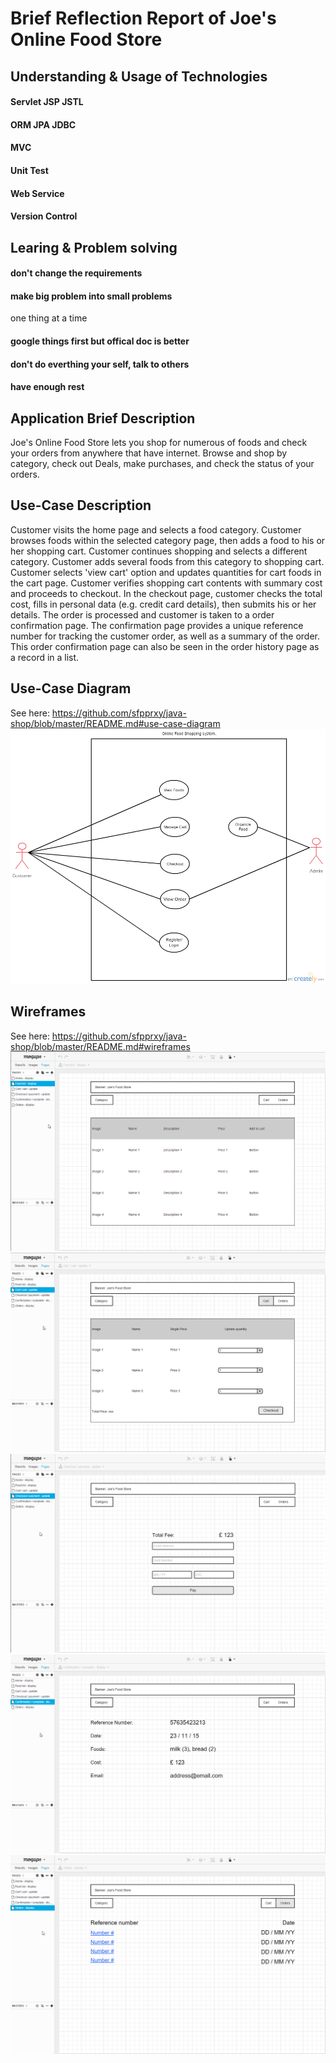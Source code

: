 # Brief Reflection Report of Joe's Online Food Store
## Understanding & Usage of Technologies

#### Servlet JSP JSTL
#### ORM JPA JDBC
#### MVC
#### Unit Test
#### Web Service
#### Version Control

## Learing & Problem solving
#### don't change the requirements
#### make big problem into small problems
one thing at a time
#### google things first but offical doc is better
#### don't do everthing your self, talk to others
#### have enough rest

## Application Brief Description
Joe's Online Food Store lets you shop for numerous of foods and check your orders from anywhere that have internet. Browse and shop by category, check out Deals, make purchases, and check the status of your orders.

## Use-Case Description
Customer visits the home page and selects a food category. Customer browses foods within the selected category page, then adds a food to his or her shopping cart. Customer continues shopping and selects a different category. Customer adds several foods from this category to shopping cart. Customer selects 'view cart' option and updates quantities for cart foods in the cart page. Customer verifies shopping cart contents with summary cost and proceeds to checkout. In the checkout page, customer checks the total cost, fills in personal data (e.g. credit card details), then submits his or her details. The order is processed and customer is taken to a order confirmation page. The confirmation page provides a unique reference number for tracking the customer order, as well as a summary of the order. This order confirmation page can also be seen in the order history page as a record in a list.

## Use-Case Diagram 
 See here: https://github.com/sfpprxy/java-shop/blob/master/README.md#use-case-diagram
 ![use case diagram](https://raw.githubusercontent.com/sfpprxy/myhub/master/java-project/Use%20Case%20Diagram.png)
 
## Wireframes
 See here: https://github.com/sfpprxy/java-shop/blob/master/README.md#wireframes
 ![food](https://raw.githubusercontent.com/sfpprxy/myhub/master/java-project/food.png)
 ![cart](https://raw.githubusercontent.com/sfpprxy/myhub/master/java-project/cart.png)
 ![checkout](https://raw.githubusercontent.com/sfpprxy/myhub/master/java-project/checkout.png)
 ![confirm](https://raw.githubusercontent.com/sfpprxy/myhub/master/java-project/confirm.png)
 ![orders](https://raw.githubusercontent.com/sfpprxy/myhub/master/java-project/orders.png)
 

